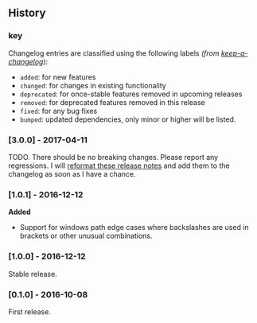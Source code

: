 History
-------

### key

Changelog entries are classified using the following labels *(from [keep-a-changelog](https://github.com/olivierlacan/keep-a-changelog)*):

-   `added`: for new features
-   `changed`: for changes in existing functionality
-   `deprecated`: for once-stable features removed in upcoming releases
-   `removed`: for deprecated features removed in this release
-   `fixed`: for any bug fixes
-   `bumped`: updated dependencies, only minor or higher will be listed.

### \[3.0.0\] - 2017-04-11

TODO. There should be no breaking changes. Please report any regressions. I will [reformat these release notes](https://github.com/micromatch/micromatch/pull/76) and add them to the changelog as soon as I have a chance.

### \[1.0.1\] - 2016-12-12

**Added**

-   Support for windows path edge cases where backslashes are used in brackets or other unusual combinations.

### \[1.0.0\] - 2016-12-12

Stable release.

### \[0.1.0\] - 2016-10-08

First release.
